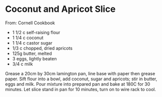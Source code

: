 # Coconut and Apricot Slice
From: Cornell Cookbook

* 1 1/2 c self-raising flour
* 1 1/4 c coconut
* 1 1/4 c castor sugar
* 1/3 c chopped, dried apricots
* 125g butter, melted
* 3 eggs, lightly beaten
* 3/4 c milk

Grease a 20cm by 30cm lamington pan, line base with paper then grease paper.  Sift flour into a bowl, add coconut, sugar and apricots; stir in butter, eggs and milk.  Pour mixture into prepared pan and bake at 180C for 30 minutes.  Let slice stand in pan for 10 minutes, turn on to wire rack to cool.

